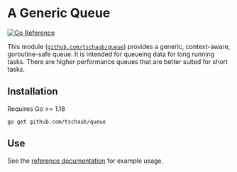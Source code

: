 # A Generic Queue

[![Go Reference](https://pkg.go.dev/badge/github.com/tschaub/queue.svg)](https://pkg.go.dev/github.com/tschaub/queue)

This module ([`github.com/tschaub/queue`](https://github.com/tschaub/queue)) provides a generic, context-aware, goroutine-safe queue.  It is intended for queueing data for long running tasks.  There are higher performance queues that are better suited for short tasks.

## Installation

Requires Go >= 1.18

```
go get github.com/tschaub/queue
```

## Use

See the [reference documentation](https://pkg.go.dev/github.com/tschaub/queue) for example usage.
